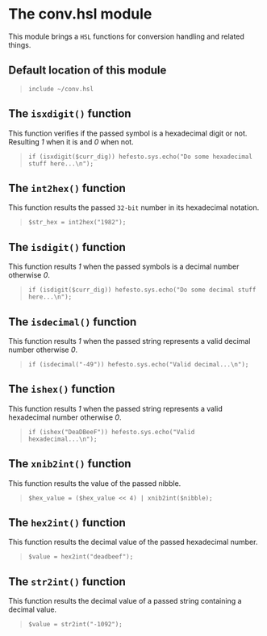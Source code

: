 # The conv.hsl module

This module brings a ``HSL`` functions for conversion handling and related things.

## Default location of this module

>``include ~/conv.hsl``

## The ``isxdigit()`` function

This function verifies if the passed symbol is a hexadecimal digit or not. Resulting *1* when it is and *0* when not.

>``if (isxdigit($curr_dig)) hefesto.sys.echo("Do some hexadecimal stuff here...\n");``

## The ``int2hex()`` function

This function results the passed ``32-bit`` number in its hexadecimal notation.

>``$str_hex = int2hex("1982");``

## The ``isdigit()`` function

This function results *1* when the passed symbols is a decimal number otherwise *0*.

>``if (isdigit($curr_dig)) hefesto.sys.echo("Do some decimal stuff here...\n");``

## The ``isdecimal()`` function

This function results *1* when the passed string represents a valid decimal number otherwise *0*.

>``if (isdecimal("-49")) hefesto.sys.echo("Valid decimal...\n");``

## The ``ishex()`` function

This function results *1* when the passed string represents a valid hexadecimal number otherwise *0*.

>``if (ishex("DeaDBeeF")) hefesto.sys.echo("Valid hexadecimal...\n");``

## The ``xnib2int()`` function

This function results the value of the passed nibble.

>``$hex_value = ($hex_value << 4) | xnib2int($nibble);``

## The ``hex2int()`` function

This function results the decimal value of the passed hexadecimal number.

>``$value = hex2int("deadbeef");``

## The ``str2int()`` function

This function results the decimal value of a passed string containing a decimal value.

>``$value = str2int("-1092");``

